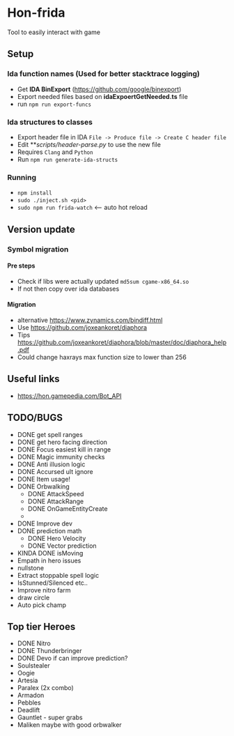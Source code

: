 # Hon-frida
Tool to easily interact with game

## Setup

### Ida function names (Used for better stacktrace logging)
* Get **IDA BinExport** (https://github.com/google/binexport)
* Export needed files based on **idaExpoertGetNeeded.ts** file
* run `npm run export-funcs`

### Ida structures to classes
* Export header file in IDA `File -> Produce file -> Create C header file`
* Edit ***scripts/header-parse.py* to use the new file
* Requires `Clang` and `Python`
* Run `npm run generate-ida-structs`

### Running

* `npm install`
* `sudo ./inject.sh <pid>`
* `sudo npm run frida-watch` <-- auto hot reload

## Version update

### Symbol migration

#### Pre steps
* Check if libs were actually updated `md5sum cgame-x86_64.so`
* If not then copy over ida databases

#### Migration
* alternative https://www.zynamics.com/bindiff.html
* Use https://github.com/joxeankoret/diaphora
* Tips https://github.com/joxeankoret/diaphora/blob/master/doc/diaphora_help.pdf
* Could change haxrays max function size to lower than 256

## Useful links

* https://hon.gamepedia.com/Bot_API

## TODO/BUGS

* DONE get spell ranges
* DONE get hero facing direction
* DONE Focus easiest kill in range
* DONE Magic immunity checks
* DONE Anti illusion logic 
* DONE Accursed ult ignore
* DONE Item usage!
* DONE Orbwalking
    * DONE AttackSpeed
    * DONE AttackRange
    * DONE OnGameEntityCreate
    *
* DONE Improve dev
* DONE prediction math
    * DONE Hero Velocity
    * DONE Vector prediction
* KINDA DONE isMoving
* Empath in hero issues
* nullstone
* Extract stoppable spell logic 
* IsStunned/Silenced etc..
* Improve nitro farm
* draw circle
* Auto pick champ

## Top tier Heroes

* DONE Nitro
* DONE Thunderbringer
* DONE Devo if can improve prediction? 
* Soulstealer
* Oogie
* Artesia
* Paralex (2x combo)
* Armadon
* Pebbles
* Deadlift
* Gauntlet - super grabs
* Maliken maybe with good orbwalker